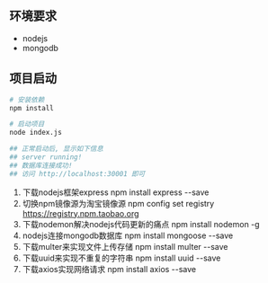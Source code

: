 ## 环境要求

- nodejs
- mongodb

## 项目启动
  
  ```bash
  # 安装依赖
  npm install

  # 启动项目
  node index.js

  ## 正常启动后, 显示如下信息
  ## server running!
  ## 数据库连接成功!
  ## 访问 http://localhost:30001 即可
  ```


1. 下载nodejs框架express
npm install express --save
2. 切换npm镜像源为淘宝镜像源
npm config set registry https://registry.npm.taobao.org
3. 下载nodemon解决nodejs代码更新的痛点
npm install nodemon -g
4. nodejs连接mongodb数据库
npm install mongoose --save
5. 下载multer来实现文件上传存储
npm install multer --save
6. 下载uuid来实现不重复的字符串
npm install uuid --save
7. 下载axios实现网络请求
npm install axios --save